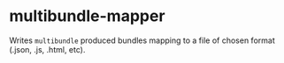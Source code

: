 # multibundle-mapper
Writes `multibundle` produced bundles mapping to a file of chosen format (.json, .js, .html, etc).
